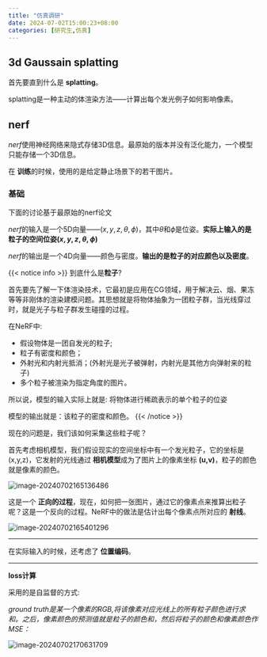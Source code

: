 ```yaml
---
title: "仿真调研"
date: 2024-07-02T15:00:23+08:00
categories: [研究生,仿真]
---
```


## 3d Gaussain splatting

首先要直到什么是 **splatting**。

splatting是一种主动的体渲染方法——计算出每个发光例子如何影响像素。

## nerf

*nerf*使用神经网络来隐式存储3D信息。最原始的版本并没有泛化能力，一个模型只能存储一个3D信息。

在 **训练**的时候，使用的是给定静止场景下的若干图片。

### 基础

下面的讨论基于最原始的nerf论文



*nerf*的输入是一个5D向量——$(x,y,z,\theta, \phi )$，其中$\theta$和$\phi$是位姿。**实际上输入的是粒子的空间位姿$(x,y,z,\theta, \phi )$**

*nerf*的输出是一个4D向量——颜色与密度。**输出的是粒子的对应颜色以及密度**。

{{< notice info >}}
到底什么是**粒子**?

首先要先了解一下体渲染技术，它最初是应用在CG领域，用于解决云、烟、果冻等等非刚体的渲染建模问题。其思想就是将物体抽象为一团粒子群，当光线穿过时，就是光子与粒子群发生碰撞的过程。

在NeRF中:

+ 假设物体是一团自发光的粒子;
+ 粒子有密度和颜色；
+ 外射光和内射光抵消；(外射光是光子被弹射，内射光是其他方向弹射来的粒子)
+ 多个粒子被渲染为指定角度的图片。

所以说，模型的输入实际上就是: 将物体进行稀疏表示的单个粒子的位姿

模型的输出就是：该粒子的密度和颜色。
{{< /notice >}}

现在的问题是，我们该如何采集这些粒子呢？

首先考虑相机模型，我们假设现实的空间坐标中有一个发光粒子，它的坐标是(x,y,z)，它发射的光线通过 **相机模型**成为了图片上的像素坐标 **(u,v)**，粒子的颜色就是像素的颜色。

![image-20240702165136486](https://obsdian-1304266993.cos.ap-chongqing.myqcloud.com/typora/image-20240702165136486.png)

这是一个 **正向的过程**，现在，如何把一张图片，通过它的像素点来推算出粒子呢？这是一个反向的过程。NeRF中的做法是估计出每个像素点所对应的 **射线**。

![image-20240702165401296](https://obsdian-1304266993.cos.ap-chongqing.myqcloud.com/typora/image-20240702165401296.png)

---

在实际输入的时候，还考虑了 **位置编码**。



----

**loss计算**

采用的是自监督的方式:

*ground truth是某一个像素的RGB,将该像素对应光线上的所有粒子颜色进行求和。之后，像素颜色的预测值就是粒子的颜色和，然后将粒子的颜色和像素颜色作MSE：*

![image-20240702170631709](https://obsdian-1304266993.cos.ap-chongqing.myqcloud.com/typora/image-20240702170631709.png)
